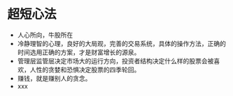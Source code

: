 # 超短心法

- 人心所向，牛股所在
- 冷静理智的心理，良好的大局观，完善的交易系统，具体的操作方法，正确的时间选用正确的方案，才是财富增长的源泉。  
- 管理层监管层决定市场大的运行方向，投资者结构决定什么样的股票会被喜欢，人性的贪婪和恐惧决定股票的四季轮回。  
- 赚钱，就是赚别人的贪念。
- xxx  
